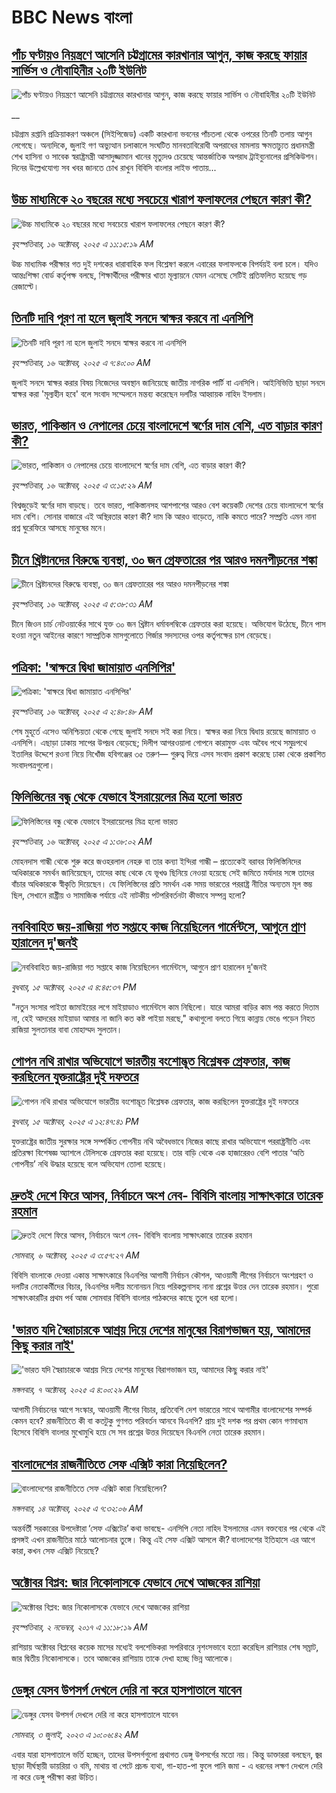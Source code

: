# BBC News বাংলা## [পাঁচ ঘণ্টায়ও নিয়ন্ত্রণে আসেনি চট্টগ্রামের কারখানার আগুন, কাজ করছে ফায়ার সার্ভিস ও নৌবাহিনীর ২০টি ইউনিট](https://www.bbc.co.uk/bengali/live/c0qpdzj1dj4t?at_medium=RSS&at_campaign=rss?at_campaign=githubrss)![পাঁচ ঘণ্টায়ও নিয়ন্ত্রণে আসেনি চট্টগ্রামের কারখানার আগুন, কাজ করছে ফায়ার সার্ভিস ও নৌবাহিনীর ২০টি ইউনিট](https://ichef.bbci.co.uk/ace/standard/240/cpsprodpb/a162/live/2baeb730-aa88-11f0-b2a1-6f537f66f9aa.jpg)__চট্টগ্রাম রপ্তানি প্রক্রিয়াকরণ অঞ্চলে (সিইপিজেড) একটি কারখানা ভবনের পাঁচতলা থেকে ওপরের তিনটি তলায় আগুন লেগেছে। অন্যদিকে, জুলাই গণ অভ্যুত্থান চলাকালে সংঘটিত মানবতাবিরোধী অপরাধের মামলায় ক্ষমতাচ্যুত প্রধানমন্ত্রী শেখ হাসিনা ও সাবেক স্বরাষ্ট্রমন্ত্রী আসাদুজ্জামান খানের মৃত্যুদণ্ড চেয়েছে আন্তর্জাতিক অপরাধ ট্রাইব্যুনালের প্রসিকিউশন। দিনের উল্লেখযোগ্য সব খবর জানতে চোখ রাখুন বিবিসি বাংলার লাইভ পাতায়...## [উচ্চ মাধ্যমিকে ২০ বছরের মধ্যে সবচেয়ে খারাপ ফলাফলের পেছনে কারণ কী?](https://www.bbc.com/bengali/articles/cp8y77w5780o?at_medium=RSS&at_campaign=rss?at_campaign=githubrss)![উচ্চ মাধ্যমিকে ২০ বছরের মধ্যে সবচেয়ে খারাপ ফলাফলের পেছনে কারণ কী?](https://ichef.bbci.co.uk/ace/ws/240/cpsprodpb/117e/live/a4da6820-aa83-11f0-b2a1-6f537f66f9aa.jpg)_বৃহস্পতিবার, ১৬ অক্টোবর, ২০২৫ এ ১১:১৫:১৯ AM_উচ্চ মাধ্যমিক পরীক্ষার গত দুই দশকের ধারাবাহিক ফল বিশ্লেষণ করলে এবারের ফলাফলকে বিপর্যয়ই বলা চলে। যদিও আন্তঃশিক্ষা বোর্ড কর্তৃপক্ষ বলছে, শিক্ষার্থীদের পরীক্ষার খাতা মূল্যায়নে যেমন এসেছে সেটিই প্রতিফলিত হয়েছে গড় রেজাল্টে।## [তিনটি দাবি পূরণ না হলে জুলাই সনদে স্বাক্ষর করবে না এনসিপি](https://www.bbc.com/bengali/articles/cg5178gdj0vo?at_medium=RSS&at_campaign=rss?at_campaign=githubrss)![তিনটি দাবি পূরণ না হলে জুলাই সনদে স্বাক্ষর করবে না এনসিপি](https://ichef.bbci.co.uk/ace/ws/240/cpsprodpb/3570/live/a0074090-aa54-11f0-ba75-093eca1ac29b.jpg)_বৃহস্পতিবার, ১৬ অক্টোবর, ২০২৫ এ ৭:৪০:০০ AM_জুলাই সনদে স্বাক্ষর করার বিষয় নিজেদের অবস্থান জানিয়েছে জাতীয় নাগরিক পার্টি বা এনসিপি। আইনিভিত্তি ছাড়া সনদে স্বাক্ষর করা 'মূল্যহীন হবে' বলে সংবাদ সম্মেলনে মন্তব্য করেছেন দলটির আহ্বায়ক নাহিদ ইসলাম।## [ভারত, পাকিস্তান ও নেপালের চেয়ে বাংলাদেশে স্বর্ণের দাম বেশি, এত বাড়ার কারণ কী?](https://www.bbc.com/bengali/articles/c231kzd1xk3o?at_medium=RSS&at_campaign=rss?at_campaign=githubrss)![ভারত, পাকিস্তান ও নেপালের চেয়ে বাংলাদেশে স্বর্ণের দাম বেশি, এত বাড়ার কারণ কী?](https://ichef.bbci.co.uk/ace/ws/240/cpsprodpb/0255/live/eef19d40-a9d7-11f0-b142-c350b61cfbce.jpg)_বৃহস্পতিবার, ১৬ অক্টোবর, ২০২৫ এ ৩:১৫:২৯ AM_বিশ্বজুড়েই স্বর্ণের দাম বাড়ছে। তবে ভারত, পাকিস্তানসহ আশপাশের আরও বেশ কয়েকটি দেশের চেয়ে বাংলাদেশে স্বর্ণের দাম বেশি। সোনার বাজারে এই অস্থিরতার কারণ কী? দাম কি আরও বাড়েতে, নাকি কমতে পারে? সম্প্রতি এমন নানা প্রশ্ন ঘুরেফিরে আসছে মানুষের মনে।## [চীনে খ্রিষ্টানদের বিরুদ্ধে ব্যবস্থা, ৩০ জন গ্রেফতারের পর আরও দমনপীড়নের শঙ্কা](https://www.bbc.com/bengali/articles/cp97592ljyjo?at_medium=RSS&at_campaign=rss?at_campaign=githubrss)![চীনে খ্রিষ্টানদের বিরুদ্ধে ব্যবস্থা, ৩০ জন গ্রেফতারের পর আরও দমনপীড়নের শঙ্কা](https://ichef.bbci.co.uk/ace/ws/240/cpsprodpb/baba/live/cf0437a0-aa49-11f0-ba75-093eca1ac29b.jpg)_বৃহস্পতিবার, ১৬ অক্টোবর, ২০২৫ এ ৫:৩৮:৩১ AM_চীনে জিওন চার্চ নেটওয়ার্কের সাথে যুক্ত ৩০ জন খ্রিষ্টান ধর্মাবলম্বিকে গ্রেফতার করা হয়েছে। অভিযোগ উঠেছে, চীনে পাস হওয়া নতুন আইনের কারণে সাম্প্রতিক মাসগুলোতে গির্জার সদস্যদের ওপর কর্তৃপক্ষের চাপ বেড়েছে।## [পত্রিকা: 'স্বাক্ষরে দ্বিধা জামায়াত এনসিপির'](https://www.bbc.com/bengali/articles/cj6nelg90l2o?at_medium=RSS&at_campaign=rss?at_campaign=githubrss)![পত্রিকা: 'স্বাক্ষরে দ্বিধা জামায়াত এনসিপির'](https://ichef.bbci.co.uk/ace/ws/240/cpsprodpb/613f/live/c6fcc470-aa38-11f0-9599-57d701cb2f97.jpg)_বৃহস্পতিবার, ১৬ অক্টোবর, ২০২৫ এ ২:৪৮:৪৮ AM_শেষ মুহূর্তে এসেও অনিশ্চিয়তা থেকে গেছে জুলাই সনদে সই করা নিয়ে। স্বাক্ষর করা নিয়ে দ্বিধায় রয়েছে জামায়াত ও এনসিপি। এছাড়া ঢাকায় সাপের উপদ্রব বেড়েছে; দিলীপ আগরওয়ালা গোপনে কারামুক্ত এবং অবৈধ পথে সমুদ্রপথে ইতালির উদ্দেশে রওনা নিয়ে নিখোঁজ হবিগঞ্জের ৩৫ তরুণ— গুরুত্ব দিয়ে এসব সংবাদ প্রকাশ করেছে ঢাকা থেকে প্রকাশিত সংবাদপত্রগুলো।## [ফিলিস্তিনের বন্ধু থেকে যেভাবে ইসরায়েলের মিত্র হলো ভারত](https://www.bbc.com/bengali/articles/c62e59jgj54o?at_medium=RSS&at_campaign=rss?at_campaign=githubrss)![ফিলিস্তিনের বন্ধু থেকে যেভাবে ইসরায়েলের মিত্র হলো ভারত](https://ichef.bbci.co.uk/ace/ws/240/cpsprodpb/11a0/live/fc2f5e20-a93c-11f0-92db-77261a15b9d2.jpg)_বৃহস্পতিবার, ১৬ অক্টোবর, ২০২৫ এ ১:৩৮:০২ AM_মোহনদাস গান্ধী থেকে শুরু করে জওহরলাল নেহরু বা তার কন্যা ইন্দিরা গান্ধী – প্রত্যেকেই বরাবর ফিলিস্তিনিদের অধিকারকে সমর্থন জানিয়েছেন, তাদের কাছ থেকে যে ভূখণ্ড ছিনিয়ে নেওয়া হয়েছে সেই জমিতে মর্যাদার সঙ্গে তাদের বাঁচার অধিকারকে স্বীকৃতি দিয়েছেন। যে ফিলিস্তিনের প্রতি সমর্থন এক সময় ভারতের পররাষ্ট্র নীতির অন্যতম মূল স্তম্ভ ছিল, সেখানে রাষ্ট্রীয় ও সামাজিক পর্যায়ে এই নাটকীয় পটপরিবর্তনটা কীভাবে সম্পন্ন হলো?## [নববিবাহিত জয়-রাজিয়া গত সপ্তাহে কাজ নিয়েছিলেন গার্মেন্টসে, আগুনে  প্রাণ হারালেন দু'জনই](https://www.bbc.com/bengali/articles/cz6nw74nl1no?at_medium=RSS&at_campaign=rss?at_campaign=githubrss)![নববিবাহিত জয়-রাজিয়া গত সপ্তাহে কাজ নিয়েছিলেন গার্মেন্টসে, আগুনে  প্রাণ হারালেন দু'জনই](https://ichef.bbci.co.uk/ace/ws/240/cpsprodpb/783a/live/09b57880-a9e8-11f0-8f02-15a9bbd0334e.jpg)_বুধবার, ১৫ অক্টোবর, ২০২৫ এ ৪:৪৫:৩৭ PM_"নতুন সংসার পাইতা জামাইয়ের লগে মাইয়াডাও গার্মেন্টসে কাম নিছিলো। যারে আমরা বাড়ির কাম পন্ত করতে দিতাম না, হেই আদরের মাইয়াডা আমার না জানি কত কষ্ট পাইয়া মরছে," কথাগুলো বলতে গিয়ে কান্নায় ভেঙে পড়েন নিহত রাজিয়া সুলতানার বাবা মোহাম্মদ সুলতান।## [গোপন নথি রাখার অভিযোগে ভারতীয় বংশোদ্ভূত বিশ্লেষক গ্রেফতার, কাজ করছিলেন যুক্তরাষ্ট্রের দুই দফতরে](https://www.bbc.com/bengali/articles/c9v1p1le2ryo?at_medium=RSS&at_campaign=rss?at_campaign=githubrss)![গোপন নথি রাখার অভিযোগে ভারতীয় বংশোদ্ভূত বিশ্লেষক গ্রেফতার, কাজ করছিলেন যুক্তরাষ্ট্রের দুই দফতরে](https://ichef.bbci.co.uk/ace/ws/240/cpsprodpb/1f79/live/2e685e30-a9b2-11f0-97ec-91b89bd10dfa.jpg)_বুধবার, ১৫ অক্টোবর, ২০২৫ এ ১২:৪৭:৪১ PM_যুক্তরাষ্ট্রের জাতীয় সুরক্ষার সঙ্গে সম্পর্কিত গোপনীয় নথি অবৈধভাবে নিজের কাছে রাখার অভিযোগে পররাষ্ট্রনীতি এবং প্রতিরক্ষা বিশেষজ্ঞ অ্যাশলে টেলিসকে গ্রেফতার করা হয়েছে। তার বাড়ি থেকে এক হাজারেরও বেশি পাতার ‘অতি গোপনীয়’ নথি উদ্ধার হয়েছে বলে অভিযোগ তোলা হয়েছে।## [দ্রুতই দেশে ফিরে আসব, নির্বাচনে অংশ নেব- বিবিসি বাংলায় সাক্ষাৎকারে তারেক রহমান](https://www.bbc.com/bengali/articles/cx2nv1jdk35o?at_medium=RSS&at_campaign=rss?at_campaign=githubrss)![দ্রুতই দেশে ফিরে আসব, নির্বাচনে অংশ নেব- বিবিসি বাংলায় সাক্ষাৎকারে তারেক রহমান](https://ichef.bbci.co.uk/ace/ws/240/cpsprodpb/546c/live/8ca02b60-a217-11f0-80f5-61832317d528.png)_সোমবার, ৬ অক্টোবর, ২০২৫ এ ৩:৫৭:২৭ AM_বিবিসি বাংলাকে দেওয়া একান্ত সাক্ষাৎকারে বিএনপির আগামী নির্বাচন কৌশল, আওয়ামী লীগের নির্বাচনে অংশগ্রহণ ও দলটির নেতাকর্মীদের বিচার, বিএনপির দলীয় মনোনয়ন নিয়ে পরিকল্পনাসহ নানা প্রশ্নের উত্তর দেন তারেক রহমান। পুরো সাক্ষাৎকারটির প্রথম পর্ব আজ সোমবার বিবিসি বাংলার পাঠকদের কাছে তুলে ধরা হলো।## ['ভারত যদি স্বৈরাচারকে আশ্রয় দিয়ে দেশের মানুষের বিরাগভাজন হয়,  আমাদের কিছু করার নাই'](https://www.bbc.com/bengali/articles/cvgq7ykkrg2o?at_medium=RSS&at_campaign=rss?at_campaign=githubrss)!['ভারত যদি স্বৈরাচারকে আশ্রয় দিয়ে দেশের মানুষের বিরাগভাজন হয়,  আমাদের কিছু করার নাই'](https://ichef.bbci.co.uk/ace/ws/240/cpsprodpb/182b/live/06be7120-a1fc-11f0-947b-6b8b23372a50.png)_মঙ্গলবার, ৭ অক্টোবর, ২০২৫ এ ৪:০০:২৯ AM_আগামী নির্বাচনের আগে সংস্কার, আওয়ামী লীগের বিচার, প্রতিবেশি দেশ ভারতের সাথে আগামীর বাংলাদেশের সম্পর্ক কেমন হবে? রাজনীতিতে কী বা কতটুকু গুণগত পরিবর্তন আনবে বিএনপি?  প্রায় দুই দশক পর প্রথম কোন গণমাধ্যম হিসেবে বিবিসি বাংলার মুখোমুখি হয়ে সে সব প্রশ্নের উত্তর দিয়েছেন বিএনপি নেতা তারেক রহমান।## [বাংলাদেশের রাজনীতিতে সেফ এক্সিট কারা নিয়েছিলেন?](https://www.bbc.com/bengali/articles/c0kp4nl52zpo?at_medium=RSS&at_campaign=rss?at_campaign=githubrss)![বাংলাদেশের রাজনীতিতে সেফ এক্সিট কারা নিয়েছিলেন?](https://ichef.bbci.co.uk/ace/ws/240/cpsprodpb/14e3/live/2a5297e0-a83e-11f0-92db-77261a15b9d2.jpg)_মঙ্গলবার, ১৪ অক্টোবর, ২০২৫ এ ৭:৩২:০৬ AM_অন্তর্বর্তী সরকারের উপদেষ্টারা ‘সেফ এক্সিটের’ কথা ভাবছে- এনসিপি নেতা নাহিদ ইসলামের এমন বক্তব্যের পর থেকে এই প্রসঙ্গই এখন রাজনীতির মাঠে আলোচনার তুঙ্গে। কিন্তু এই সেফ এক্সিট আসলে কী? বাংলাদেশের ইতিহাসে এর আগে কারা, কখন সেফ এক্সিট নিয়েছে?## [অক্টোবর বিপ্লব: জার নিকোলাসকে যেভাবে দেখে আজকের রাশিয়া](https://www.bbc.com/bengali/news-41844745?at_medium=RSS&at_campaign=rss?at_campaign=githubrss)![অক্টোবর বিপ্লব: জার নিকোলাসকে যেভাবে দেখে আজকের রাশিয়া](https://ichef.bbci.co.uk/ace/standard/240/cpsprodpb/4B30/production/_98584291_tsar.jpg)_বৃহস্পতিবার, ২ নভেম্বর, ২০১৭ এ ১১:১৮:১৯ AM_রাশিয়ায় অক্টোবর বিপ্লবের কয়েক মাসের মধ্যেই বলশেভিকরা সপরিবারে নৃশংসভাবে হত্যা করেছিল রাশিয়ার শেষ সম্রাট, জার দ্বিতীয় নিকোলাসকে। তবে আজকের রাশিয়ায় তাকে দেখা হচ্ছে ভিন্ন আলোকে।## [ডেঙ্গুর যেসব উপসর্গ দেখলে দেরি না করে হাসপাতালে যাবেন](https://www.bbc.com/bengali/articles/c72xp58p435o?at_medium=RSS&at_campaign=rss?at_campaign=githubrss)![ডেঙ্গুর যেসব উপসর্গ দেখলে দেরি না করে হাসপাতালে যাবেন](https://ichef.bbci.co.uk/ace/ws/240/cpsprodpb/55de/live/89449250-1973-11ee-a5ed-f9fe36f3a415.jpg)_সোমবার, ৩ জুলাই, ২০২৩ এ ১০:০৬:৪২ AM_এবার যারা হাসপাতালে ভর্তি হচ্ছেন, তাদের উপসর্গগুলো  প্রথাগত ডেঙ্গু উপসর্গের মতো নয়। কিন্তু ডাক্তাররা বলছেন, জ্বর ছাড়া দীর্ঘস্থায়ী ডায়রিয়া ও বমি, মাথায় বা পেটে প্রচন্ড ব্যথা, গা-হাত-পা ফুলে পানি জমা - এ ধরনের লক্ষণ দেখলে দেরি না করে ডেঙ্গু পরীক্ষা করা উচিত।